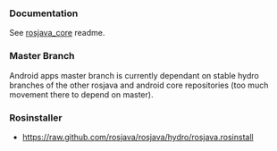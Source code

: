 ### Documentation

See [rosjava_core](https://github.com/rosjava/rosjava_core) readme.

### Master Branch

Android apps master branch is currently dependant on stable hydro branches of the other rosjava and android
core repositories (too much movement there to depend on master).

### Rosinstaller

* https://raw.github.com/rosjava/rosjava/hydro/rosjava.rosinstall
